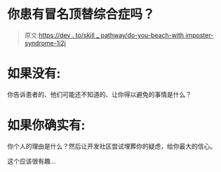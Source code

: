 # 你患有冒名顶替综合症吗？

> 原文:[https://dev . to/skill _ pathway/do-you-beach-with imposter-syndrome-1i2j](https://dev.to/skill_pathway/do-you-suffer-with-imposter-syndrome-1i2j)

# [](#if-you-dont-have-it)如果没有:

你告诉患者的、他们可能还不知道的、让你得以避免的事情是什么？

# [](#if-you-do-have-it)如果你确实有:

你个人的理由是什么？然后让开发社区尝试埋葬你的疑虑，给你最大的信心。

这个应该很有趣...